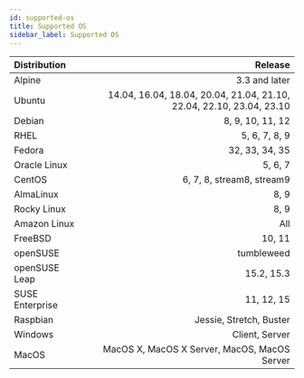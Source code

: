 ```yaml
---
id: supported-os
title: Supported OS
sidebar_label: Supported OS
---
```


| Distribution    |                                                                  Release |
|:----------------|-------------------------------------------------------------------------:|
| Alpine          |                                                            3.3 and later |
| Ubuntu          |     14.04, 16.04, 18.04, 20.04, 21.04, 21.10, 22.04, 22.10, 23.04, 23.10 |
| Debian          |                                                         8, 9, 10, 11, 12 |
| RHEL            |                                                            5, 6, 7, 8, 9 |
| Fedora          |                                                           32, 33, 34, 35 |
| Oracle Linux    |                                                                  5, 6, 7 |
| CentOS          |                                                6, 7, 8, stream8, stream9 |
| AlmaLinux       |                                                                     8, 9 |
| Rocky Linux     |                                                                     8, 9 |
| Amazon Linux    |                                                                      All |
| FreeBSD         |                                                                   10, 11 |
| openSUSE        |                                                               tumbleweed |
| openSUSE Leap   |                                                               15.2, 15.3 |
| SUSE Enterprise |                                                               11, 12, 15 |
| Raspbian        |                                                  Jessie, Stretch, Buster |
| Windows         |                                                           Client, Server |
| MacOS           |                             MacOS X, MacOS X Server, MacOS, MacOS Server |
